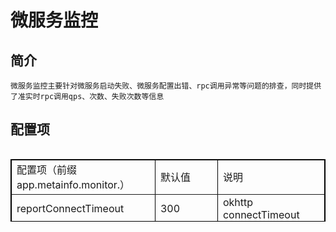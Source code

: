 # 微服务监控

## 简介

    微服务监控主要针对微服务启动失败、微服务配置出错、rpc调用异常等问题的排查，同时提供了准实时rpc调用qps、次数、失败次数等信息
    

## 配置项

<table border="1px" align="left" bordercolor="black" width="80%" height="100px">
<tr align="left"><td>配置项（前缀app.metainfo.monitor.）</td><td>默认值</td><td>说明</td></tr>
<tr align="left">  <td>reportConnectTimeout</td><td>300</td>  <td>okhttp connectTimeout</td>   </tr>
<tr align="left">  <td>reportReadTimeout</td><td>300</td>  <td>okhttp readTimeout</td>   </tr>
<tr align="left">  <td>maxBufferSize</td><td>1000</td>  <td>上报队列最大缓存数量</td>   </tr>
<tr align="left">  <td>maxReportSize</td><td>10</td>  <td>一次最大上报数量</td>   </tr>
<tr align="left">  <td>minReportDelay</td><td>60000</td>  <td>两次上报时间最大间隔</td>   </tr>
<tr align="left">  <td>maxExpire</td><td>120000</td>  <td>队列中存在的最大时间</td>   </tr>
<tr align="left">  <td>rateTimeInterval</td><td>10000</td>  <td>收集数据的时间间隔</td>   </tr>
<tr align="left">  <td>logPath.</td><td>/monitor</td>  <td>本地持久化位置</td>   </tr>
<tr align="left">  <td>logSize</td><td>10485760</td>  <td>每个文件的大小</td>   </tr>
<tr align="left">  <td>persistenceMonitor</td><td>true</td>  <td>是否开启监控</td>   </tr>
<tr align="left">  <td>reportUrl</td><td></td>  <td>上报url</td>   </tr>
<tr align="left">  <td>threadExpectTime</td><td>5000</td>  <td>rpc调用耗时超过这个值会上报</td>   </tr>
</table>
